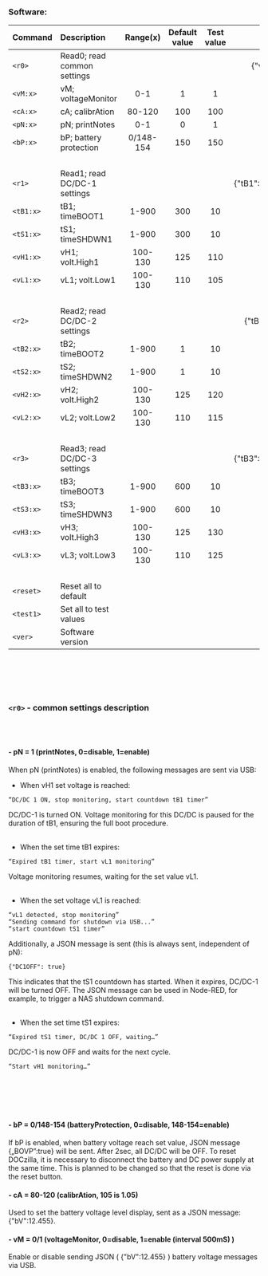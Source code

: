###    Software:

| Command   | Description                     | Range(x)       | Default value                       | Test value                          | Return message(default)                                     |
|:----------|:--------------------------------|:--------------:|:-----------------------------------:|:-----------------------------------:|:---------------------------------------------------:|
| `<r0>`    | Read0; read common settings     |                |            |           | {"vM":1,"cA":100,"pN":0,"bP":150}                |
| `<vM:x>`  | vM; voltageMonitor              | 0-1            | 1                                   | 1                                   |                                                    |
| `<cA:x>`  | cA; calibrAtion                 | 80-120         | 100                                 | 100                                 |                                                    |
| `<pN:x>`  | pN; printNotes                  | 0-1            | 0                                   | 1                                   |                                                    |
| `<bP:x>`  | bP; battery protection          | 0/148-154      | 150                                 | 150                                 |                                                    |
| &nbsp;    | &nbsp;                          | &nbsp;         | &nbsp;                              | &nbsp;                              | &nbsp;                                             |
| `<r1>`    | Read1; read DC/DC-1 settings    |                |    |     | {"tB1":300,"tS1":300,"vH1":125,"vL1":110}        |
| `<tB1:x>` | tB1; timeBOOT1                  | 1-900          | 300                                 | 10                                  |                                                    |
| `<tS1:x>` | tS1; timeSHDWN1                 | 1-900          | 300                                 | 10                                  |                                                    |
| `<vH1:x>` | vH1; volt.High1                 | 100-130        | 125                                 | 110                                 |                                                    |
| `<vL1:x>` | vL1; volt.Low1                  | 100-130        | 110                                 | 105                                 |                                                    |
| &nbsp;    | &nbsp;                          | &nbsp;         | &nbsp;                              | &nbsp;                              | &nbsp;                                             |
| `<r2>`    | Read2; read DC/DC-2 settings    |                |       |      | {"tB2":1,"tS2":1,"vH2":125,"vL2":110}            |
| `<tB2:x>` | tB2; timeBOOT2                  | 1-900          | 1                                   | 10                                  |                                                    |
| `<tS2:x>` | tS2; timeSHDWN2                 | 1-900          | 1                                   | 10                                  |                                                    |
| `<vH2:x>` | vH2; volt.High2                 | 100-130        | 125                                 | 120                                 |                                                    |
| `<vL2:x>` | vL2; volt.Low2                  | 100-130        | 110                                 | 115                                 |                                                    |
| &nbsp;    | &nbsp;                          | &nbsp;         | &nbsp;                              | &nbsp;                              | &nbsp;                                             |
| `<r3>`    | Read3; read DC/DC-3 settings    |                |   |     | {"tB3":600,"tS3":600,"vH3":125,"vL3":110}        |
| `<tB3:x>` | tB3; timeBOOT3                  | 1-900          | 600                                 | 10                                  |                                                    |
| `<tS3:x>` | tS3; timeSHDWN3                 | 1-900          | 600                                 | 10                                  |                                                    |
| `<vH3:x>` | vH3; volt.High3                 | 100-130        | 125                                 | 130                                 |                                                    |
| `<vL3:x>` | vL3; volt.Low3                  | 100-130        | 110                                 | 125                                 |                                                    |
| &nbsp;    | &nbsp;                          | &nbsp;         | &nbsp;                              | &nbsp;                              | &nbsp;                                             |
| `<reset>` | Reset all to default            |                |                                     |                                     |                                                    |
| `<test1>` | Set all to test values          |                |                                     |                                     |                                                    |
| `<ver>`   | Software version                |                |                                     |                                     | {"ver:2.3"}                                       |

<br/><br/> 
<br/><br/> 
###    `<r0>`    -    common settings description
<br/><br/> 
#### - pN = 1 (printNotes, 0=disable, 1=enable)

When pN (printNotes) is enabled, the following messages are sent via USB:

- When vH1 set voltage is reached:

```
“DC/DC 1 ON, stop monitoring, start countdown tB1 timer”
```

DC/DC-1 is turned ON. Voltage monitoring for this DC/DC is paused for the duration of tB1, ensuring the full boot procedure.
<br/><br/> 

- When the set time tB1 expires:

```
“Expired tB1 timer, start vL1 monitoring”
```

Voltage monitoring resumes, waiting for the set value vL1.
<br/><br/> 

- When the set voltage vL1 is reached:
```
“vL1 detected, stop monitoring”
“Sending command for shutdown via USB...”
“start countdown tS1 timer”
```

Additionally, a JSON message is sent (this is always sent, independent of pN):
```
{"DC1OFF": true}
```
This indicates that the tS1 countdown has started. When it expires, DC/DC-1 will be turned OFF.
The JSON message can be used in Node-RED, for example, to trigger a NAS shutdown command.
<br/><br/>

- When the set time tS1 expires:
```
“Expired tS1 timer, DC/DC 1 OFF, waiting…”
```
DC/DC-1 is now OFF and waits for the next cycle.
      
```
“Start vH1 monitoring…”
```
<br/><br/>
<br/><br/>


#### - bP = 0/148-154 (batteryProtection, 0=disable, 148-154=enable)

If bP is enabled, when battery voltage reach set value, JSON message {„BOVP”:true} will be sent. After 2sec, all DC/DC will be OFF.
To reset DOCzilla, it is necessary to disconnect the battery and DC power supply at the same time.
This is planned to be changed so that the reset is done via the reset button.

#### - cA = 80-120 (calibrAtion, 105 is 1.05)
Used to set the battery voltage level display, sent as a JSON message: {"bV":12.455}.

#### - vM = 0/1 (voltageMonitor, 0=disable, 1=enable (interval 500mS) )
Enable or disable sending JSON (  {"bV":12.455} ) battery voltage messages via USB.
